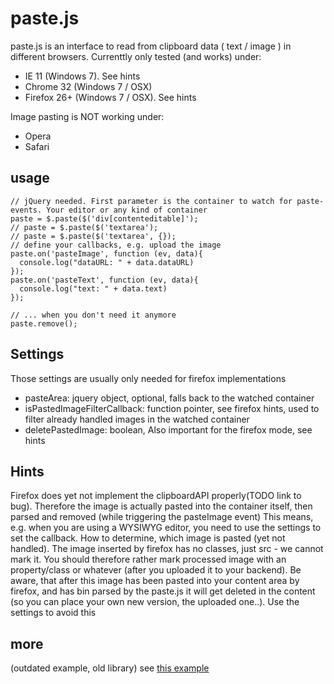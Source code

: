 paste.js
=====

paste.js is an interface to read from clipboard data ( text / image ) in different browsers. Currenttly only tested (and works) under: 

* IE 11 (Windows 7). See hints
* Chrome 32 (Windows 7 / OSX)
* Firefox 26+ (Windows 7 / OSX). See hints

Image pasting is NOT working under:

* Opera
* Safari

usage
-----

```
// jQuery needed. First parameter is the container to watch for paste-events. Your editor or any kind of container
paste = $.paste($('div[contenteditable]');
// paste = $.paste($('textarea');
// paste = $.paste($('textarea', {});
// define your callbacks, e.g. upload the image
paste.on('pasteImage', function (ev, data){
  console.log("dataURL: " + data.dataURL)
});
paste.on('pasteText', function (ev, data){
  console.log("text: " + data.text)
});

// ... when you don't need it anymore
paste.remove();
```

Settings
-----
Those settings are usually only needed for firefox implementations
* pasteArea: jquery object, optional, falls back to the watched container
* isPastedImageFilterCallback: function pointer, see firefox hints, used to filter already handled images in the watched container
* deletePastedImage: boolean, Also important for the firefox mode, see hints

Hints
-----
Firefox does yet not implement the clipboardAPI properly(TODO link to bug). Therefore the image is actually pasted into the container itself, then parsed and removed (while triggering the pasteImage event)
This means, e.g. when you are using a WYSIWYG editor, you need to use the settings to set the callback. How to determine, which image is pasted (yet not handled). The image inserted by firefox has no classes, just src - we cannot mark it.
You should therefore rather mark processed image with an property/class or whatever (after you uploaded it to your backend). Be aware, that after this image has been pasted into your content area by firefox, and has bin parsed by the paste.js
it will get deleted in the content (so you can place your own new version, the uploaded one..). Use the settings to avoid this


more
-----

(outdated example, old library)
see [this example](http://micy.in/paste.js/)
